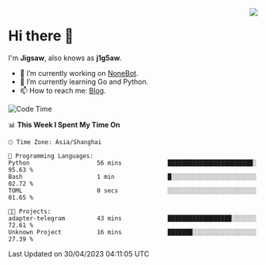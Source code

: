 <a href="#">
  <img align="right" src="https://github-readme-stats.vercel.app/api?username=j1g5awi&count_private=true&show_icons=true&title_color=80070B&text_color=B3B3B3&bg_color=212121&icon_color=80070B" />
</a>

# Hi there 👋

I'm **Jigsaw**, also knows as **j1g5aw**.

- 🔭 I’m currently working on [NoneBot](https://github.com/nonebot).
- 🌱 I’m currently learning Go and Python.
- 📫 How to reach me: [Blog](https://blog.maddestroyer.xyz/).

<!--START_SECTION:waka-->
![Code Time](http://img.shields.io/badge/Code%20Time-1%2C114%20hrs%2028%20mins-blue)

📊 **This Week I Spent My Time On** 

```text
🕑︎ Time Zone: Asia/Shanghai

💬 Programming Languages: 
Python                   56 mins             ████████████████████████░   95.63 % 
Bash                     1 min               █░░░░░░░░░░░░░░░░░░░░░░░░   02.72 % 
TOML                     0 secs              ░░░░░░░░░░░░░░░░░░░░░░░░░   01.65 % 

🐱‍💻 Projects: 
adapter-telegram         43 mins             ██████████████████░░░░░░░   72.61 % 
Unknown Project          16 mins             ███████░░░░░░░░░░░░░░░░░░   27.39 % 
```


 Last Updated on 30/04/2023 04:11:05 UTC
<!--END_SECTION:waka-->
